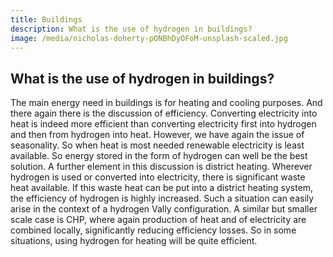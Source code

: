 ```yaml
---
title: Buildings
description: What is the use of hydrogen in buildings?
image: /media/nicholas-doherty-pONBhDyOFoM-unsplash-scaled.jpg
---
```


## What is the use of hydrogen in buildings?

The main energy need in buildings is for heating and cooling purposes. And there again there is the discussion of efficiency. Converting electricity into heat is indeed more efficient than converting electricity first into hydrogen and then from hydrogen into heat. However, we have again the issue of seasonality. So when heat is most needed renewable electricity is least available. So energy stored in the form of hydrogen can well be the best solution. A further element in this discussion is district heating. Wherever hydrogen is used or converted into electricity, there is significant waste heat available. If this waste heat can be put into a district heating system, the efficiency of hydrogen is highly increased. Such a situation can easily arise in the context of a hydrogen Vally configuration. A similar but smaller scale case is CHP, where again production of heat and of electricity are combined locally, significantly reducing efficiency losses. So in some situations, using hydrogen for heating will be quite efficient.

